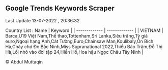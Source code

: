 

## Google Trends Keywords Scraper 
 
Last Update 13-07-2022 , 20:36:32

Country List :
 Name  | Keyword |
| ------------- | ------------- |
| VIETNAM | Barca,U19 Việt Nam,Thể thao,Tottenham,Sri Lanka,Siêu trăng,Tỷ giá euro,Ngoại hạng Anh,Cát Tường,Euro,Chainsaw Man,Koulibaly,Ôn Bích Hà,Cháy chợ Đọ Bắc Ninh,Miss Supranational 2022,Thiều Bảo Trâm,Đỗ Thị Hà,Lối nhỏ vào đời tập 24,Hiền Hồ,Hoa hậu Ngọc Châu Tây Ninh |



© Abdul Muttaqin 
